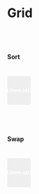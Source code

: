 # Grid


<script setup>
import { ref, shallowRef, triggerRef, watch, watchEffect, reactive, customRef, onMounted, toRef, computed, defineComponent } from 'vue'
import './styles.css'

import useDragDrop from './src/main'
import addClassesMiddleware  from './src/add-classes'
import indicatorMiddleware  from './src/indicator'
import autoScrollMiddleware  from './src/auto-scroll'
import dragImageMiddleware  from './src/drag-image'
import { reorderItems, swapElements }  from './src/utils'
const COLORS = [
"#ffe2f9","#ffe0f9","#ffdef9","#ffddf9","#ffdbf9","#ffd9f9","#ffd7f9","#ffd6f9","#ffd4f9","#ffd2f9","#ffd0f9","#ffcff9","#ffcdf9","#ffcbf9","#ffc9f9","#ffc8f9","#ffc6fa","#ffc4fa","#ffc2fa","#fec1fa","#febffa","#febdfa","#febcfb","#febafb","#fdb8fb","#fdb6fb","#fdb5fb","#fcb3fc","#fcb1fc","#fcaffc","#fbaefc","#fbacfd","#faaafd","#faa8fd","#faa7fd","#f9a5fe","#f9a3fe","#f8a1fe","#f8a0ff","#f79eff","#f799ff","#f699ff","#f499ff","#f399ff","#f29aff","#f09aff","#ef9aff","#ee9aff","#ec9aff","#eb9aff","#ea9bff","#e89bff","#e79bff","#e69bff","#e49bff","#e39bff","#e29bff","#e09cff","#df9cff","#de9cff","#dc9cff","#db9cff","#da9cff","#d89cff","#d79cff","#d69dff","#d49dff","#d39dff","#d29dff","#d09dff","#cf9dff","#ce9dff","#cc9dff","#cb9dff","#ca9eff","#c89eff","#c79eff","#c69eff","#c49eff","#c39eff"]
const items = ref(COLORS.map(hex => ({id: hex})))
const container = ref(null)

onMounted(() => {
  useDragDrop(container.value, {
    vertical: false,
    dropPositionFn: ({ dragElement, dropElement }) =>  'around',
      onDrop: ({dragElement, dropElement, selectedElements, position}) => {
        if(!dropElement){
          return
        }
        const index = parseInt(dropElement.getAttribute('data-index'))
        const selectedItems = selectedElements.map((e) => items.value.find(item => item.id === e.getAttribute('data-id')))
        if (position === 'after'){
          items.value = reorderItems(items.value, selectedItems, index + 1)
        } else if (position === 'before'){
          items.value = reorderItems(items.value, selectedItems, index)
        }
      }},[addClassesMiddleware(), indicatorMiddleware({offset: 3}), autoScrollMiddleware(), dragImageMiddleware({minElements: 1})])
})


const items2 = ref(COLORS.map(hex => ({id: hex})))
const container2 = ref(null)
onMounted(() => {
  useDragDrop(container2.value, {
    vertical: false,
    dropPositionFn: ({ dragElement, dropElement }) =>  'in',
      onDrop: ({dragElement, dropElement, selectedElements, position}) => {
        if(!dropElement){
          return
        }
        const index1 = parseInt(dropElement.getAttribute('data-index'))
        const index2 = parseInt(dragElement.getAttribute('data-index'))
        if (position === 'in'){
          swapElements(items2.value,index1, index2)
        }
      }},[addClassesMiddleware(), indicatorMiddleware(), autoScrollMiddleware(), dragImageMiddleware()])

})



</script>

<br>
<br>

#### Sort
<br>
<div ref='container' style='display: flex;  flex-wrap: wrap; position: relative; gap: 6px'>
    <div v-for="(item, index) in items" draggable="false" style='width: calc((100% / 10) - 6px);  height: 55px;  padding: 5px; font-size: 11px; font-weight: bold; line-height: 1.25; cursor: grab; border-radius: 4px;  display: flex; color: #fff; text-align: center; align-items: center; justify-content: center;   background: #eee; ' :style='{background: item.id}'  :key='item.id' :data-index='index'  :data-id='item.id'  >
   <span>{{item.id}}</span></div>
</div>

<br><br>

#### Swap
<br>
<div ref='container2' style='display: flex;  flex-wrap: wrap; position: relative; gap: 6px'>
    <div v-for="(item, index) in items2" draggable="false" style='width: calc((100% / 10) - 6px);  height: 55px;  padding: 5px; font-size: 11px; font-weight: bold; line-height: 1.25; cursor: grab; border-radius: 4px;  display: flex; color: #fff; text-align: center; align-items: center; justify-content: center;  background: #eee; ' :style='{background: item.id}'  :key='item.id' :data-index='index'  :data-id='item.id'  >
   <span>{{item.id}}</span></div>
</div>

